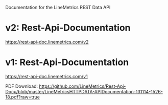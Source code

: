 Documentation for the LineMetrics REST Data API

v2: Rest-Api-Documentation
=============
https://rest-api-doc.linemetrics.com/v2


v1: Rest-Api-Documentation
=============

https://rest-api-doc.linemetrics.com/v1

PDF Download: https://github.com/LineMetrics/Rest-Api-Docu/blob/master/LineMetricsHTTPDATA-APIDocumentation-131114-1526-18.pdf?raw=true